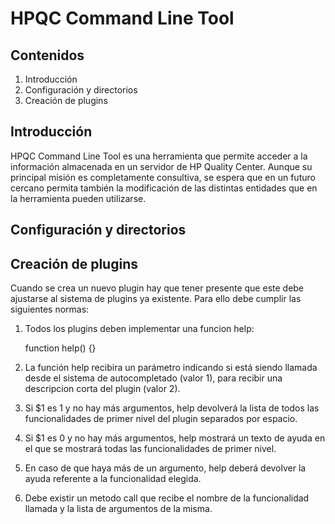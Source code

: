 HPQC Command Line Tool
======================

Contenidos
----------

1. Introducción
2. Configuración y directorios
3. Creación de plugins

Introducción
------------

HPQC Command Line Tool es una herramienta que permite acceder a la información
almacenada en un servidor de HP Quality Center. Aunque su principal misión es
completamente consultiva, se espera que en un futuro cercano permita también la
modificación de las distintas entidades que en la herramienta pueden utilizarse.

Configuración y directorios
---------------------------

Creación de plugins
-------------------

Cuando se crea un nuevo plugin hay que tener presente que este debe ajustarse al
sistema de plugins ya existente. Para ello debe cumplir las siguientes normas:

1. Todos los plugins deben implementar una funcion help:

	function help() {}

2. La función help recibira un parámetro indicando si está siendo llamada desde
   el sistema de autocompletado (valor 1), para recibir una descripcion corta
   del plugin (valor 2).

3. Si $1 es 1 y no hay más argumentos, help devolverá la lista de todos las
   funcionalidades de primer nivel del plugin separados por espacio.

4. Si $1 es 0 y no hay más argumentos, help mostrará un texto de ayuda en el que
   se mostrará todas las funcionalidades de primer nivel.

5. En caso de que haya más de un argumento, help deberá devolver la ayuda
   referente a la funcionalidad elegida. 

6. Debe existir un metodo call que recibe el nombre de la funcionalidad llamada
   y la lista de argumentos de la misma.
